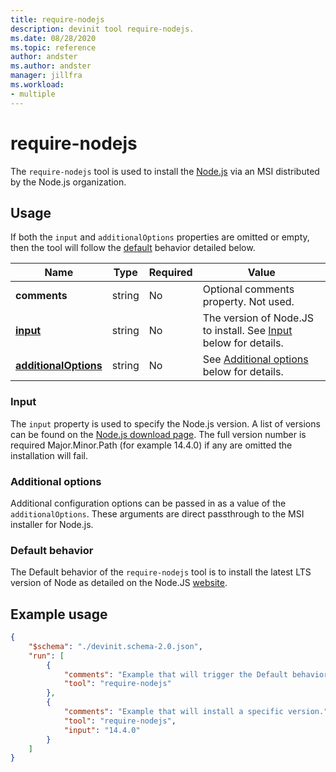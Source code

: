 ```yaml
---
title: require-nodejs
description: devinit tool require-nodejs.
ms.date: 08/28/2020
ms.topic: reference
author: andster
ms.author: andster
manager: jillfra
ms.workload:
- multiple
---
```

# require-nodejs

The `require-nodejs` tool is used to install the [Node.js](https://nodejs.org/) via an MSI distributed by the Node.js organization.

## Usage

If both the `input` and `additionalOptions` properties are omitted or empty, then the tool will follow the [default](#default-behavior) behavior detailed below.

| Name                                             | Type   | Required | Value                                                                     |
|--------------------------------------------------|--------|----------|---------------------------------------------------------------------------|
| **comments**                                     | string | No       | Optional comments property. Not used.                                     |
| [**input**](#input)                              | string | No       | The version of Node.JS to install. See [Input](#input) below for details. |
| [**additionalOptions**](#additional-options)     | string | No       | See [Additional options](#additional-options) below for details.          |

### Input

The `input` property is used to specify the Node.js version. A list of versions can be found on the [Node.js download page](https://nodejs.org/en/download/). The full version number is required Major.Minor.Path (for example 14.4.0) if any are omitted the installation will fail.

### Additional options

Additional configuration options can be passed in as a value of the `additionalOptions`. These arguments are direct passthrough to the MSI installer for Node.js.  

### Default behavior

The Default behavior of the `require-nodejs` tool is to install the latest LTS version of Node as detailed on the Node.JS [website](https://nodejs.org/en/download/).

## Example usage

```json
{
    "$schema": "./devinit.schema-2.0.json",
    "run": [
        {
            "comments": "Example that will trigger the Default behavior of installing latest LTS of Node.JS.",
            "tool": "require-nodejs"
        },
        {
            "comments": "Example that will install a specific version.",
            "tool": "require-nodejs",
            "input": "14.4.0"
        }
    ]
}
```

